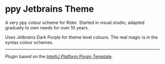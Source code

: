 # ppy Jetbrains Theme

<!-- Plugin description -->
A very ppy colour scheme for Rider. Started in visual studio; adapted gradually to own needs for over 10 years.

Uses Jetbrains Dark Purple for theme level colours. The real magic is in the syntax colour schemes.
<!-- Plugin description end -->

---
Plugin based on the [IntelliJ Platform Plugin Template][template].

[template]: https://github.com/JetBrains/intellij-platform-plugin-template
